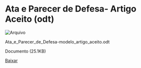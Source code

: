 


Ata e Parecer de Defesa- Artigo Aceito (odt)
============================================









![Arquivo](%2b%2bplone%2b%2bufalprofile/imgs/file-icon.png)

 Ata\_e\_Parecer\_de\_Defesa-modelo\_artigo\_aceito.odt  

 Documento 
 (25.1KB)
 

[Baixar](../ata_e_parecer_de_defesa-modelo_artigo_aceito.od/%40%40download/file/Ata_e_Parecer_de_Defesa-modelo_artigo_aceito)









